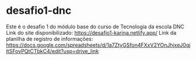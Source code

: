 # desafio1-dnc
Este é o desafio 1 do módulo base do curso de Tecnologia da escola DNC
Link do site disponibilizado: https://desafio1-karina.netlify.app/
Link da planilha de registro de informações: https://docs.google.com/spreadsheets/d/1a7ZtyGSfon4FXxV2YOnJhjxeJ0qjltSFovPQtCTbkC4/edit?usp=drive_link
